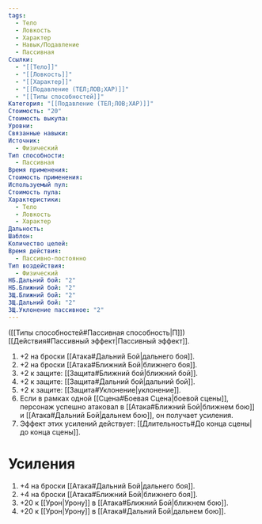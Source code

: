 ```yaml
---
tags:
  - Тело
  - Ловкость
  - Характер
  - Навык/Подавление
  - Пассивная
Ссылки:
  - "[[Тело]]"
  - "[[Ловкость]]"
  - "[[Характер]]"
  - "[[Подавление (ТЕЛ;ЛОВ;ХАР)]]"
  - "[[Типы способностей]]"
Категория: "[[Подавление (ТЕЛ;ЛОВ;ХАР)]]"
Стоимость: "20"
Стоимость выкупа:
Уровни:
Связанные навыки:
Источник:
  - Физический
Тип способности:
  - Пассивная
Время применения:
Стоимость применения:
Используемый пул:
Стоимость пула:
Характеристики:
  - Тело
  - Ловкость
  - Характер
Дальность:
Шаблон:
Количество целей:
Время действия:
  - Пассивно-постоянно
Тип воздействия:
  - Физический
НБ.Дальний бой: "2"
НБ.Ближний бой: "2"
ЗЩ.Ближний бой: "2"
ЗЩ.Дальний бой: "2"
ЗЩ.Уклонение пассивное: "2"
---
```

([[Типы способностей#Пассивная способность|П]]) [[Действия#Пассивный эффект|Пассивный эффект]]. 

1. +2 на броски [[Атака#Дальний Бой|дальнего боя]].
2. +2 на броски [[Атака#Ближний Бой|ближнего боя]].
3. +2 к защите: [[Защита#Ближний бой|ближний бой]].
4. +2 к защите: [[Защита#Дальний бой|дальний бой]].
5. +2 к защите: [[Защита#Уклонение|уклонение]].
6. Если в рамках одной [[Сцена#Боевая Сцена|боевой сцены]], персонаж успешно атаковал в [[Атака#Ближний Бой|ближнем бою]] и [[Атака#Дальний Бой|дальнем бою]], он получает усиления.  
7. Эффект этих усилений действует: [[Длительность#До конца сцены|до конца сцены]].

# Усиления

1. +4 на броски [[Атака#Дальний Бой|дальнего боя]].
2. +4 на броски [[Атака#Ближний Бой|ближнего боя]].
3. +20 к [[Урон|Урону]] в [[Атака#Ближний Бой|ближнем бою]].
4. +20 к [[Урон|Урону]] в [[Атака#Дальний Бой|дальнем бою]].

